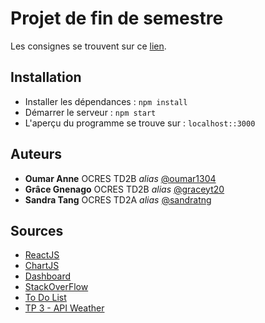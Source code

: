 # Projet de fin de semestre

Les consignes se trouvent sur ce [lien](https://github.com/sandratng/PROJECT_WEB_OCRES/blob/master/Projet%20Dashboard.pdf).

## Installation

* Installer les dépendances : ``npm install``
* Démarrer le serveur : ``npm start``
* L'aperçu du programme se trouve sur : ``localhost::3000``

## Auteurs

* **Oumar Anne** OCRES TD2B _alias_ [@oumar1304](https://github.com/oumar1304)
* **Grâce Gnenago** OCRES TD2B _alias_ [@graceyt20](https://github.com/graceyt20)
* **Sandra Tang** OCRES TD2A _alias_ [@sandratng](https://github.com/sandratng)

## Sources

* [ReactJS](https://fr.reactjs.org/)
* [ChartJS](https://www.chartjs.org/)
* [Dashboard](https://github.com/devias-io/react-material-dashboard)
* [StackOverFlow](https://stackoverflow.com/)
* [To Do List](https://github.com/mastro-elfo/todo-react/tree/master/src/components?fbclid=IwAR2X7iibO8F8qE12FEjRhqcEoJIg26hK86wzP9Le2LduTlDAV-34qRvcI7Y)
* [TP 3 - API Weather](https://github.com/sandratng/TP3_WEB_OCRES)




